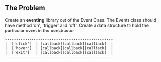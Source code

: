## The Problem
Create an **eventing** library out of the Event Class. The Events class should have method 'on', 'trigger' and 'off'. Create a data structure to hold the particular event in the constructor

```
-------------------------------------------------
|  ['click']  | [callback][callback][callback]  |
|  ['hover']  | [callback][callback][callback]  |
|  ['exit']   | [callback][callback][callback]  |
-------------------------------------------------
```
